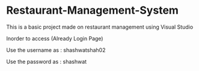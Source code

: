 # Restaurant-Management-System
This is a basic project made on restaurant management using Visual Studio

Inorder to access (Already Login Page)

Use the username as : shashwatshah02

Use the password as : shashwat

